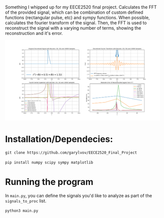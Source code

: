 Something I whipped up for my EECE2520 final project. Calculates the FFT of the provided signal, which can be combination of custom defined functions (rectangular pulse, etc) and sympy functions. When possible, calculates the fourier transform of the signal. Then, the FFT is used to reconstruct the signal with a varying number of terms, showing the reconstruction and it's error.

![Image](pic_for_readme.png)

# Installation/Dependecies:
```
git clone https://github.com/garylvov/EECE2520_Final_Project

pip install numpy scipy sympy matplotlib
```

# Running the program

In ```main.py```, you can define the signals you'd like to analyze as part of the ```signals_to_proc``` list.

```python3 main.py```
